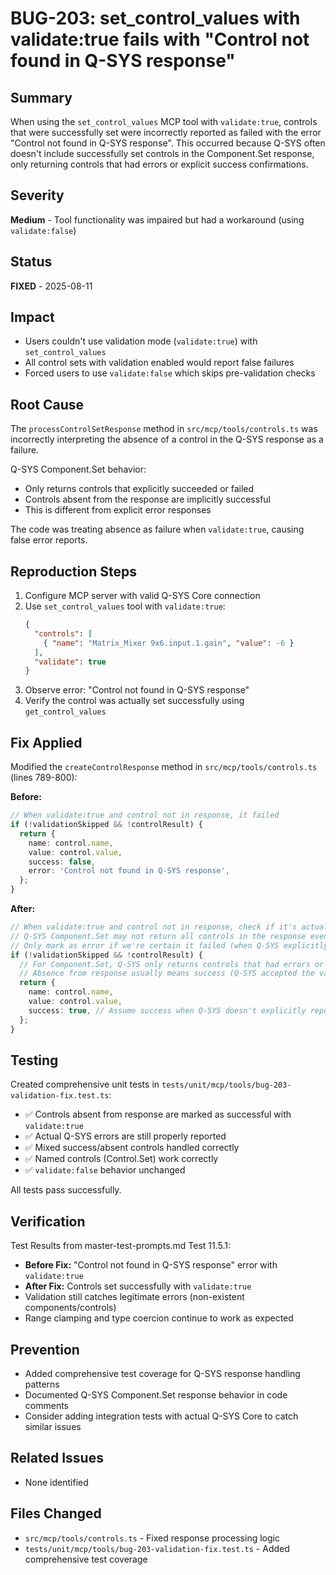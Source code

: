 # BUG-203: set_control_values with validate:true fails with "Control not found in Q-SYS response"

## Summary
When using the `set_control_values` MCP tool with `validate:true`, controls that were successfully set were incorrectly reported as failed with the error "Control not found in Q-SYS response". This occurred because Q-SYS often doesn't include successfully set controls in the Component.Set response, only returning controls that had errors or explicit success confirmations.

## Severity
**Medium** - Tool functionality was impaired but had a workaround (using `validate:false`)

## Status
**FIXED** - 2025-08-11

## Impact
- Users couldn't use validation mode (`validate:true`) with `set_control_values`
- All control sets with validation enabled would report false failures
- Forced users to use `validate:false` which skips pre-validation checks

## Root Cause
The `processControlSetResponse` method in `src/mcp/tools/controls.ts` was incorrectly interpreting the absence of a control in the Q-SYS response as a failure. 

Q-SYS Component.Set behavior:
- Only returns controls that explicitly succeeded or failed
- Controls absent from the response are implicitly successful
- This is different from explicit error responses

The code was treating absence as failure when `validate:true`, causing false error reports.

## Reproduction Steps
1. Configure MCP server with valid Q-SYS Core connection
2. Use `set_control_values` tool with `validate:true`:
   ```json
   {
     "controls": [
       { "name": "Matrix_Mixer 9x6.input.1.gain", "value": -6 }
     ],
     "validate": true
   }
   ```
3. Observe error: "Control not found in Q-SYS response"
4. Verify the control was actually set successfully using `get_control_values`

## Fix Applied
Modified the `createControlResponse` method in `src/mcp/tools/controls.ts` (lines 789-800):

**Before:**
```typescript
// When validate:true and control not in response, it failed
if (!validationSkipped && !controlResult) {
  return {
    name: control.name,
    value: control.value,
    success: false,
    error: 'Control not found in Q-SYS response',
  };
}
```

**After:**
```typescript
// When validate:true and control not in response, check if it's actually an error
// Q-SYS Component.Set may not return all controls in the response even when successful
// Only mark as error if we're certain it failed (when Q-SYS explicitly returns an error)
if (!validationSkipped && !controlResult) {
  // For Component.Set, Q-SYS only returns controls that had errors or explicit success
  // Absence from response usually means success (Q-SYS accepted the value)
  return {
    name: control.name,
    value: control.value,
    success: true, // Assume success when Q-SYS doesn't explicitly report an error
  };
}
```

## Testing
Created comprehensive unit tests in `tests/unit/mcp/tools/bug-203-validation-fix.test.ts`:
- ✅ Controls absent from response are marked as successful with `validate:true`
- ✅ Actual Q-SYS errors are still properly reported
- ✅ Mixed success/absent controls handled correctly
- ✅ Named controls (Control.Set) work correctly
- ✅ `validate:false` behavior unchanged

All tests pass successfully.

## Verification
Test Results from master-test-prompts.md Test 11.5.1:
- **Before Fix:** "Control not found in Q-SYS response" error with `validate:true`
- **After Fix:** Controls set successfully with `validate:true`
- Validation still catches legitimate errors (non-existent components/controls)
- Range clamping and type coercion continue to work as expected

## Prevention
- Added comprehensive test coverage for Q-SYS response handling patterns
- Documented Q-SYS Component.Set response behavior in code comments
- Consider adding integration tests with actual Q-SYS Core to catch similar issues

## Related Issues
- None identified

## Files Changed
- `src/mcp/tools/controls.ts` - Fixed response processing logic
- `tests/unit/mcp/tools/bug-203-validation-fix.test.ts` - Added comprehensive test coverage